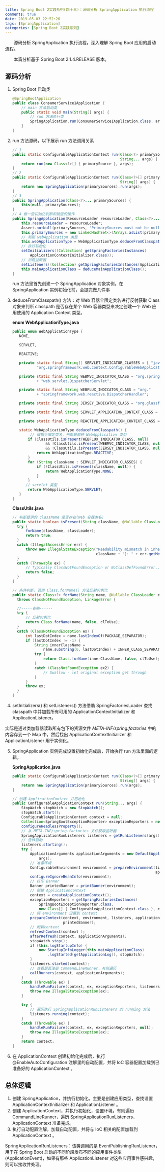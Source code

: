 ```yaml
---
title: Spring Boot 2实践系列(四十三)：源码分析 SpringApplication 执行流程
comments: true
date: 2019-05-03 22:52:26
tags: [SpringApplication]
categories: [Spring Boot 2实践系列]
---
```


　　源码分析 SpringApplication 执行流程，深入理解 Spring Boot 应用的启动流程。

　　本篇分析基于 Spring Boot 2.1.4.RELEASE 版本。

<!-- more -->

## 源码分析

1. Spring Boot 启动类

   ``` java
   @SpringBootApplication
   public class ConsumerService1Application {
       // main 方法启动类
       public static void main(String[] args) {
           // run 方法执行类
           SpringApplication.run(ConsumerService1Application.class, args);
       }
   }
   ```

2. run 方法源码，以下展示 run 方法调用关系

   ``` java
   // 1
   public static ConfigurableApplicationContext run(Class<?> primarySource,
                                                    String... args) {
       return run(new Class<?>[] { primarySource }, args);
   }
   // 2
   public static ConfigurableApplicationContext run(Class<?>[] primarySources,
                                                    String[] args) {
       return new SpringApplication(primarySources).run(args);
   }
   // 3
   public SpringApplication(Class<?>... primarySources) {
       this(null, primarySources);
   }
   // 4 做一些初始化判断和赋值的操作
   public SpringApplication(ResourceLoader resourceLoader, Class<?>... primarySources) {
       this.resourceLoader = resourceLoader;
       Assert.notNull(primarySources, "PrimarySources must not be null");
       this.primarySources = new LinkedHashSet<>(Arrays.asList(primarySources));
       // 判断 webApplication 类型
       this.webApplicationType = WebApplicationType.deduceFromClasspath();
       // 执行初始化
       setInitializers((Collection) getSpringFactoriesInstances(
           ApplicationContextInitializer.class));
       // 加载监听器
       setListeners((Collection) getSpringFactoriesInstances(ApplicationListener.class));
       this.mainApplicationClass = deduceMainApplicationClass();
   }
   ```

   run 方法里首先创建一个 SpringApplication 对象实例，在 SpringApplication  实例初始化前，会提完做几件事
   
3. deduceFromClasspath() 方法：对 Web 容器全限定类名进行反射获取 Class 对象来判断 classpath 是否存在某个 Web 容器类型来决定创建一个 Web 应用使用的 Application Context 类型。

   **enum WebApplicationType.java**

     ``` java
     public enum WebApplicationType {
     	NONE,
     
     	SERVLET,
     
     	REACTIVE;
     
     	private static final String[] SERVLET_INDICATOR_CLASSES = { "javax.servlet.Servlet",
     			"org.springframework.web.context.ConfigurableWebApplicationContext" };
     
     	private static final String WEBMVC_INDICATOR_CLASS = "org.springframework."
     			+ "web.servlet.DispatcherServlet";
     
     	private static final String WEBFLUX_INDICATOR_CLASS = "org."
     			+ "springframework.web.reactive.DispatcherHandler";
     
     	private static final String JERSEY_INDICATOR_CLASS = "org.glassfish.jersey.servlet.ServletContainer";
     
     	private static final String SERVLET_APPLICATION_CONTEXT_CLASS = "org.springframework.web.context.WebApplicationContext";
     
     	private static final String REACTIVE_APPLICATION_CONTEXT_CLASS = "org.springframework.boot.web.reactive.context.ReactiveWebApplicationContext";
     
     	static WebApplicationType deduceFromClasspath() {
             // 根据全限定类名，判断是那种 WebApplication 类型
     		if (ClassUtils.isPresent(WEBFLUX_INDICATOR_CLASS, null)
     				&& !ClassUtils.isPresent(WEBMVC_INDICATOR_CLASS, null)
     				&& !ClassUtils.isPresent(JERSEY_INDICATOR_CLASS, null)) {
     			return WebApplicationType.REACTIVE;
     		}
     		for (String className : SERVLET_INDICATOR_CLASSES) {
     			if (!ClassUtils.isPresent(className, null)) {
     				return WebApplicationType.NONE;
     			}
     		}
           // servlet 类型
     		return WebApplicationType.SERVLET;
     	}
     }
     ```
   **ClassUtils.java**

     ``` java
   // 判断提供的 className 是否存在(Web 容器类名)
   public static boolean isPresent(String className, @Nullable ClassLoader classLoader) {
       try {
           forName(className, classLoader);
           return true;
       }
       catch (IllegalAccessError err) {
           throw new IllegalStateException("Readability mismatch in inheritance hierarchy of class [" +
                                           className + "]: " + err.getMessage(), err);
       }
       catch (Throwable ex) {
           // Typically ClassNotFoundException or NoClassDefFoundError...
           return false;
       }
   }
   
   // 条件判断，调用 Class.forName() 方法反射实例化
   public static Class<?> forName(String name, @Nullable ClassLoader classLoader)
       throws ClassNotFoundException, LinkageError {
   
       //-----省略------
       try {
           // 反射实例化
           return Class.forName(name, false, clToUse);
       }
       catch (ClassNotFoundException ex) {
           int lastDotIndex = name.lastIndexOf(PACKAGE_SEPARATOR);
           if (lastDotIndex != -1) {
               String innerClassName =
                   name.substring(0, lastDotIndex) + INNER_CLASS_SEPARATOR + name.substring(lastDotIndex + 1);
               try {
                   return Class.forName(innerClassName, false, clToUse);
               }
               catch (ClassNotFoundException ex2) {
                   // Swallow - let original exception get through
               }
           }
           throw ex;
       }
   }
     ```

4.  setInitializers() 和 setListeners() 方法借助 SpringFactoriesLoader 查找 classpath 中并加载所有可用的 ApplicationContextInitializer 和 ApplicationListener。

   实际是通过类加载器读取所有包下的资源文件 *META-INF/spring.factories* 中的内容存到一个 Map 中，然后找出 ApplicationContextInitializer 和 ApplicationListener 用于实例化。

5. SpringApplication 实例完成设置初始化完成后，开始执行 run 方法里面的逻辑。

   **SpringApplication.java**

   ``` java
   public static ConfigurableApplicationContext run(Class<?>[] primarySources,
                                                    String[] args) {
       return new SpringApplication(primarySources).run(args);
   }
   
   // 创建 ApplicationContext 并初始化
   public ConfigurableApplicationContext run(String... args) {
       StopWatch stopWatch = new StopWatch();
       stopWatch.start();
       ConfigurableApplicationContext context = null;
       Collection<SpringBootExceptionReporter> exceptionReporters = new ArrayList<>();
       configureHeadlessProperty();
       // 从 META-INF/spring.factories 文件获取监听器
       SpringApplicationRunListeners listeners = getRunListeners(args);
       // 告诉启动
       listeners.starting();
       try {
           ApplicationArguments applicationArguments = new DefaultApplicationArguments(
               args);
           // 准备环境
           ConfigurableEnvironment environment = prepareEnvironment(listeners,
                                                                    applicationArguments);
           configureIgnoreBeanInfo(environment);
           // 打印 Banner
           Banner printedBanner = printBanner(environment);
           // 创建 ApplicationContext
           context = createApplicationContext();
           exceptionReporters = getSpringFactoriesInstances(
               SpringBootExceptionReporter.class,
               new Class[] { ConfigurableApplicationContext.class }, context);
           // 将 environment 设置到 context
           prepareContext(context, environment, listeners, applicationArguments,
                          printedBanner);
           // 刷新context 
           refreshContext(context );
           afterRefresh(context, applicationArguments);
           stopWatch.stop();
           if (this.logStartupInfo) {
               new StartupInfoLogger(this.mainApplicationClass)
                   .logStarted(getApplicationLog(), stopWatch);
           }
           listeners.started(context);
           // 查看是否注册 CommandLineRunner，有则遍历
           callRunners(context, applicationArguments);
       }
       catch (Throwable ex) {
           handleRunFailure(context, ex, exceptionReporters, listeners);
           throw new IllegalStateException(ex);
       }
   
       try {
           // 遍历执行 SpringApplicationRunListeners 的 running 方法
           listeners.running(context);
       }
       catch (Throwable ex) {
           handleRunFailure(context, ex, exceptionReporters, null);
           throw new IllegalStateException(ex);
       }
       return context;
   }
   ```

6. 在 ApplicationContext 创建初始化完成后，执行 @EnableAutoConfiguration 注解里的自动配置，并将 IoC 容器配置加载到已准备好的 ApplicationContext 。

## 总体逻辑

1. 创建 SpringApplication，并执行初始化。主要是创建应用类型，查找设置 ApplicationContextInitializer 和 ApplicationListener 。
2. 创建 ApplicationContext，并执行初始化，设置环境，有则遍历 CommandLineRunner，遍历 SpringApplicationRunListeners，ApplicationContext 准备完成。
3. 执行自动配置注解，加载自动配置，并将与 IoC 相关的配置加载到 ApplicationContext 。

SpringApplicationRunListeners：该类调用的是 EventPublishingRunListener，用于在 Spring Boot 启动的不同阶段发布不同的应用事件类型(ApplicationEvent)，如果有那些 ApplicationListener 对这些应用事件感兴趣，则可以接收并处理。